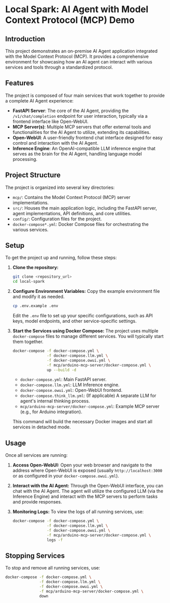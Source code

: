 # Local Spark: AI Agent with Model Context Protocol (MCP) Demo

## Introduction
This project demonstrates an on-premise AI Agent application integrated with the Model Context Protocol (MCP). It provides a comprehensive environment for showcasing how an AI agent can interact with various services and tools through a standardized protocol.

## Features
The project is composed of four main services that work together to provide a complete AI Agent experience:

*   **FastAPI Server**: The core of the AI Agent, providing the `/v1/chat/completion` endpoint for user interaction, typically via a frontend interface like Open-WebUI.
*   **MCP Server(s)**: Multiple MCP servers that offer external tools and functionalities for the AI Agent to utilize, extending its capabilities.
*   **Open-WebUI**: A user-friendly frontend chat interface designed for easy control and interaction with the AI Agent.
*   **Inference Engine**: An OpenAI-compatible LLM inference engine that serves as the brain for the AI Agent, handling language model processing.

## Project Structure
The project is organized into several key directories:

*   `mcp/`: Contains the Model Context Protocol (MCP) server implementations.
*   `src/`: Houses the main application logic, including the FastAPI server, agent implementations, API definitions, and core utilities.
*   `config/`: Configuration files for the project.
*   `docker-compose*.yml`: Docker Compose files for orchestrating the various services.

## Setup
To get the project up and running, follow these steps:

1.  **Clone the repository:**
    ```bash
    git clone <repository_url>
    cd local-spark
    ```
2.  **Configure Environment Variables:**
    Copy the example environment file and modify it as needed.
    ```bash
    cp .env.example .env
    ```
    Edit the `.env` file to set up your specific configurations, such as API keys, model endpoints, and other service-specific settings.

3.  **Start the Services using Docker Compose:**
    The project uses multiple `docker-compose` files to manage different services. You will typically start them together.

    ```bash
    docker-compose -f docker-compose.yml \
                   -f docker-compose.llm.yml \
                   -f docker-compose.owui.yml \
                   -f mcp/arduino-mcp-server/docker-compose.yml \
                   up --build -d
    ```
    *   `docker-compose.yml`: Main FastAPI server.
    *   `docker-compose.llm.yml`: LLM Inference engine.
    *   `docker-compose.owui.yml`: Open-WebUI frontend.
    *   `docker-compose.think_llm.yml`: (If applicable) A separate LLM for agent's internal thinking process.
    *   `mcp/arduino-mcp-server/docker-compose.yml`: Example MCP server (e.g., for Arduino integration).

    This command will build the necessary Docker images and start all services in detached mode.

## Usage
Once all services are running:

1.  **Access Open-WebUI:**
    Open your web browser and navigate to the address where Open-WebUI is exposed (usually `http://localhost:3000` or as configured in your `docker-compose.owui.yml`).

2.  **Interact with the AI Agent:**
    Through the Open-WebUI interface, you can chat with the AI Agent. The agent will utilize the configured LLM (via the Inference Engine) and interact with the MCP servers to perform tasks and provide responses.

3.  **Monitoring Logs:**
    To view the logs of all running services, use:
    ```bash
    docker-compose -f docker-compose.yml \
                   -f docker-compose.llm.yml \
                   -f docker-compose.owui.yml \
                   -f mcp/arduino-mcp-server/docker-compose.yml \
                   logs -f
    ```

## Stopping Services
To stop and remove all running services, use:
```bash
docker-compose -f docker-compose.yml \
               -f docker-compose.llm.yml \
               -f docker-compose.owui.yml \
               -f mcp/arduino-mcp-server/docker-compose.yml \
               down
```